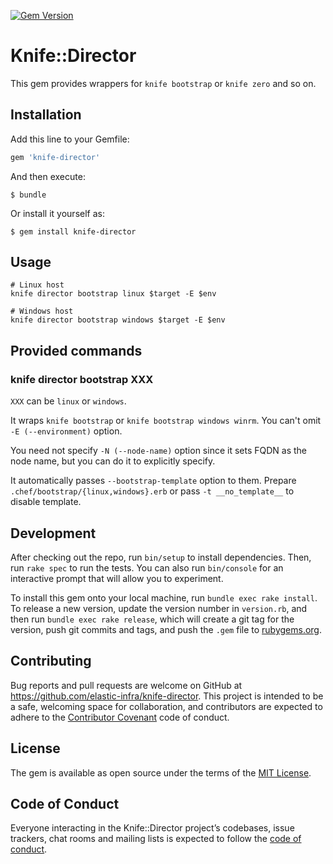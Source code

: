[![Gem Version](https://badge.fury.io/rb/knife-director.svg)](https://badge.fury.io/rb/knife-director)

# Knife::Director

This gem provides wrappers for `knife bootstrap` or `knife zero` and so on.

## Installation

Add this line to your Gemfile:

```ruby
gem 'knife-director'
```

And then execute:

    $ bundle

Or install it yourself as:

    $ gem install knife-director

## Usage

```
# Linux host
knife director bootstrap linux $target -E $env

# Windows host
knife director bootstrap windows $target -E $env
```

## Provided commands

### knife director bootstrap XXX

`XXX` can be `linux` or `windows`.

It wraps `knife bootstrap` or `knife bootstrap windows winrm`.
You can't omit `-E (--environment)` option.

You need not specify `-N (--node-name)` option since it sets FQDN as the node name,
but you can do it to explicitly specify.

It automatically passes `--bootstrap-template` option to them.
Prepare `.chef/bootstrap/{linux,windows}.erb` or pass `-t __no_template__` to disable template.

## Development

After checking out the repo, run `bin/setup` to install dependencies. Then, run `rake spec` to run the tests. You can also run `bin/console` for an interactive prompt that will allow you to experiment.

To install this gem onto your local machine, run `bundle exec rake install`. To release a new version, update the version number in `version.rb`, and then run `bundle exec rake release`, which will create a git tag for the version, push git commits and tags, and push the `.gem` file to [rubygems.org](https://rubygems.org).

## Contributing

Bug reports and pull requests are welcome on GitHub at https://github.com/elastic-infra/knife-director. This project is intended to be a safe, welcoming space for collaboration, and contributors are expected to adhere to the [Contributor Covenant](http://contributor-covenant.org) code of conduct.

## License

The gem is available as open source under the terms of the [MIT License](http://opensource.org/licenses/MIT).

## Code of Conduct

Everyone interacting in the Knife::Director project’s codebases, issue trackers, chat rooms and mailing lists is expected to follow the [code of conduct](https://github.com/[USERNAME]/knife-director/blob/master/CODE_OF_CONDUCT.md).
